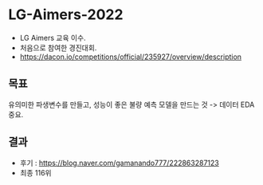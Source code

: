 # LG-Aimers-2022

- LG Aimers 교육 이수.
- 처음으로 참여한 경진대회.
- https://dacon.io/competitions/official/235927/overview/description

## 목표
유의미한 파생변수를 만들고, 성능이 좋은 불량 예측 모델을 만드는 것 -> 데이터 EDA 중요.


## 결과
- 후기 : https://blog.naver.com/gamanando777/222863287123
- 최종 116위
